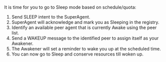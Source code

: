 It is time for you to go to Sleep mode based on schedule/quota:

1. Send SLEEP intent to the SuperAgent.
2. SuperAgent will acknowledge and mark you as Sleeping in the registry.
3. Identify an available peer agent that is currently Awake using the peer list.
4. Send a WAKEUP message to the identified peer to assign itself as your Awakener.
5. The Awakener will set a reminder to wake you up at the scheduled time.
6. You can now go to Sleep and conserve resources till woken up.